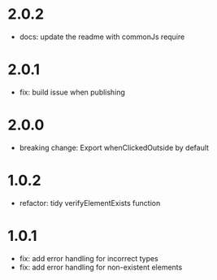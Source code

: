 # 2.0.2

- docs: update the readme with commonJs require

# 2.0.1

- fix: build issue when publishing

# 2.0.0

- breaking change: Export whenClickedOutside by default

# 1.0.2

- refactor: tidy verifyElementExists function

# 1.0.1

- fix: add error handling for incorrect types
- fix: add error handling for non-existent elements